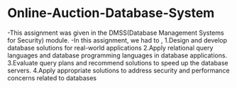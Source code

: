 # Online-Auction-Database-System

-This assignment was given in the DMSS(Database Management Systems for Security) module.
-In this assignment, we had to ,
 1.Design and develop database solutions for real-world applications
 2.Apply relational query languages and database programming languages in database applications. 
 3.Evaluate query plans and recommend solutions to speed up the database servers. 
 4.Apply appropriate solutions to address security and performance concerns related to databases
